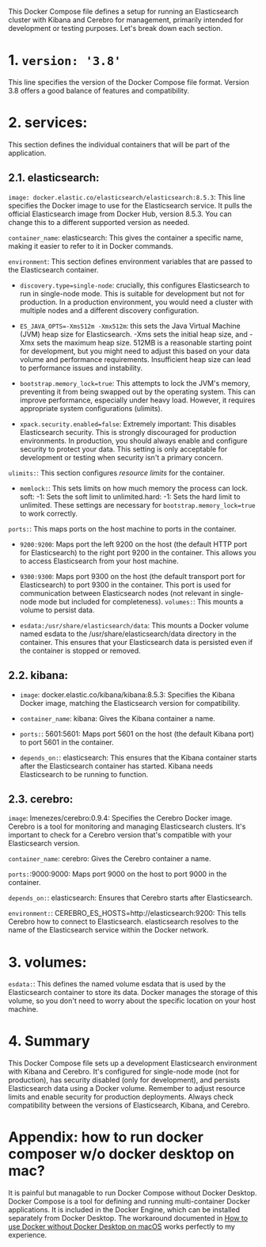 This Docker Compose file defines a setup for running an Elasticsearch cluster with Kibana and Cerebro for management, primarily intended for development or testing purposes. Let's break down each section.

# 1. `version: '3.8'`

This line specifies the version of the Docker Compose file format.  Version 3.8 offers a good balance of features and compatibility.

# 2. services:

This section defines the individual containers that will be part of the application.

## 2.1. elasticsearch:

`image: docker.elastic.co/elasticsearch/elasticsearch:8.5.3`: This line specifies the Docker image to use for the Elasticsearch service. It pulls the official Elasticsearch image from Docker Hub, version 8.5.3.  You can change this to a different supported version as needed.

`container_name`: elasticsearch: This gives the container a specific name, making it easier to refer to it in Docker commands.

`environment`: This section defines environment variables that are passed to the Elasticsearch container.

* `discovery.type=single-node`: crucially, this configures Elasticsearch to run in single-node mode. This is suitable for development but not for production. In a production environment, you would need a cluster with multiple nodes and a different discovery configuration.

* `ES_JAVA_OPTS=-Xms512m -Xmx512m`: this sets the Java Virtual Machine (JVM) heap size for Elasticsearch. -Xms sets the initial heap size, and -Xmx sets the maximum heap size. 512MB is a reasonable starting point for development, but you might need to adjust this based on your data volume and performance requirements. Insufficient heap size can lead to performance issues and instability.
* `bootstrap.memory_lock=true`: This attempts to lock the JVM's memory, preventing it from being swapped out by the operating system. This can improve performance, especially under heavy load. However, it requires appropriate system configurations (ulimits).
* `xpack.security.enabled=false`: Extremely important: This disables Elasticsearch security. This is strongly discouraged for production environments. In production, you should always enable and configure security to protect your data. This setting is only acceptable for development or testing when security isn't a primary concern.

`ulimits:`: This section configures *resource limits* for the container.

* `memlock:`: This sets limits on how much memory the process can lock. soft: -1: Sets the soft limit to unlimited.hard: -1: Sets the hard limit to unlimited. These settings are necessary for `bootstrap.memory_lock=true` to work correctly.

`ports:`: This maps ports on the host machine to ports in the container.

* `9200:9200`: Maps port the left 9200 on the host (the default HTTP port for Elasticsearch) to the right port 9200 in the container. This allows you to access Elasticsearch from your host machine.
* `9300:9300`: Maps port 9300 on the host (the default transport port for Elasticsearch) to port 9300 in the container. This port is used for communication between Elasticsearch nodes (not relevant in single-node mode but included for completeness).
`volumes:`: This mounts a volume to persist data.

* `esdata:/usr/share/elasticsearch/data`: This mounts a Docker volume named esdata to the /usr/share/elasticsearch/data directory in the container. This ensures that your Elasticsearch data is persisted even if the container is stopped or removed.

## 2.2. kibana:

* `image`: docker.elastic.co/kibana/kibana:8.5.3: Specifies the Kibana Docker image, matching the Elasticsearch version for compatibility.

* `container_name`: kibana:  Gives the Kibana container a name.

* `ports:`: 5601:5601: Maps port 5601 on the host (the default Kibana port) to port 5601 in the container.


* `depends_on:`: elasticsearch: This ensures that the Kibana container starts after the Elasticsearch container has started. Kibana needs Elasticsearch to be running to function.


## 2.3. cerebro:

`image`: lmenezes/cerebro:0.9.4: Specifies the Cerebro Docker image. Cerebro is a tool for monitoring and managing Elasticsearch clusters.  It's important to check for a Cerebro version that's compatible with your Elasticsearch version.

`container_name`: cerebro: Gives the Cerebro container a name.

`ports:`:9000:9000: Maps port 9000 on the host to port 9000 in the container.

`depends_on:`: elasticsearch: Ensures that Cerebro starts after Elasticsearch.

`environment:`: CEREBRO_ES_HOSTS=http://elasticsearch:9200: This tells Cerebro how to connect to Elasticsearch. elasticsearch resolves to the name of the Elasticsearch service within the Docker network.



# 3. volumes:
`esdata:`: This defines the named volume esdata that is used by the Elasticsearch container to store its data. Docker manages the storage of this volume, so you don't need to worry about the specific location on your host machine.

# 4. Summary
This Docker Compose file sets up a development Elasticsearch environment with Kibana and Cerebro. It's configured for single-node mode (not for production), has security disabled (only for development), and persists Elasticsearch data using a Docker volume. Remember to adjust resource limits and enable security for production deployments.  Always check compatibility between the versions of Elasticsearch, Kibana, and Cerebro.


# Appendix: how to run docker composer w/o docker desktop on mac? 
It is painful but managable to run Docker Compose without Docker Desktop. Docker Compose is a tool for defining and running multi-container Docker applications. It is included in the Docker Engine, which can be installed separately from Docker Desktop. The workaround documented in [How to use Docker without Docker Desktop on macOS](https://dev.to/elliotalexander/how-to-use-docker-without-docker-desktop-on-macos-217m) works perfectly to my experience.
